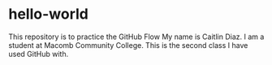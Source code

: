 # hello-world
This repository is to practice the GitHub Flow
My name is Caitlin Diaz. I am a student at Macomb Community College. This is the second class I have used GitHub with. 
